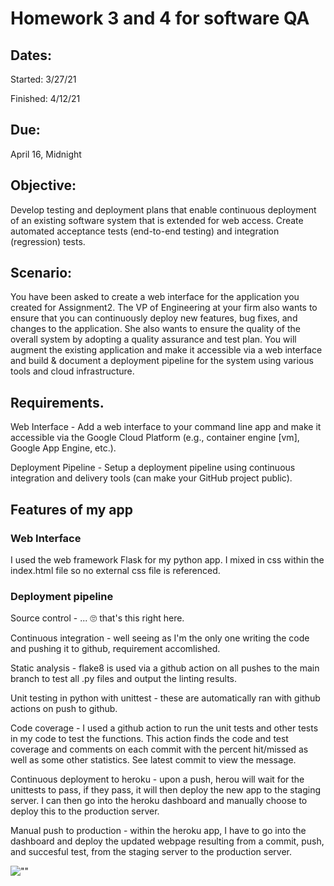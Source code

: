 # Homework 3 and 4 for software QA

## Dates:
Started: 3/27/21

Finished: 4/12/21

## Due: 
April 16, Midnight

## Objective:
Develop testing and deployment plans that enable continuous deployment of an existing
software system that is extended for web access. Create automated acceptance tests (end-to-end
testing) and integration (regression) tests.

## Scenario:
You have been asked to create a web interface for the application you created for Assignment2. The VP of Engineering at your firm also wants to ensure that you can continuously deploy
new features, bug fixes, and changes to the application. She also wants to ensure the quality of
the overall system by adopting a quality assurance and test plan.
You will augment the existing application and make it accessible via a web interface and build
& document a deployment pipeline for the system using various tools and cloud infrastructure.

## Requirements.
Web Interface - Add a web interface to your command line app and make it accessible via the
Google Cloud Platform (e.g., container engine [vm], Google App Engine, etc.).

Deployment Pipeline - Setup a deployment pipeline using continuous integration and delivery
tools (can make your GitHub project public).

## Features of my app

### Web Interface

I used the web framework Flask for my python app. I mixed in css within the index.html file so no external css file is referenced.

### Deployment pipeline

Source control - ... 🙄 that's this right here.

Continuous integration - well seeing as I'm the only one writing the code and pushing it to github, requirement accomlished.

Static analysis - flake8 is used via a github action on all pushes to the main branch to test all .py files and output the linting results.

Unit testing in python with unittest - these are automatically ran with github actions on push to github.

Code coverage - I used a github action to run the unit tests and other tests in my code to test the functions. This action finds the code and test coverage and comments on each commit with the percent hit/missed as well as some other statistics. See latest commit to view the message.

Continuous deployment to heroku - upon a push, herou will wait for the unittests to pass, if they pass, it will then deploy the new app to the staging server. I can then go into the heroku dashboard and manually choose to deploy this to the production server.

Manual push to production - within the heroku app, I have to go into the dashboard and deploy the updated webpage resulting from a commit, push, and succesful test, from the staging server to the production server.

![""](https://cdn.discordapp.com/attachments/809989018582253568/832122310676578324/unknown.png)
